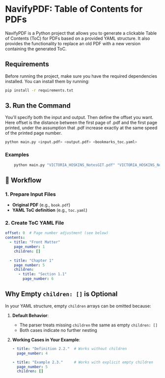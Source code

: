 # NavifyPDF: Table of Contents for PDFs

NavifyPDF is a Python project that allows you to generate a clickable Table of Contents (ToC) for PDFs based on a provided YAML structure. It also provides the functionality to replace an old PDF with a new version containing the generated ToC.

## Requirements

Before running the project, make sure you have the required dependencies installed. You can install them by running:

```bash
pip install -r requirements.txt
```

## 3. Run the Command
You'll specify both the input and output. Then define the offset you want. Here offset is the distance between the first page of .pdf and the first page printed, under the assumption that .pdf increase exactly at the same speed of the printed page number. 
```bash
python main.py <input.pdf> <output.pdf> <bookmarks_toc.yaml>
```

### Examples 

```bash
    python main.py "VICTORIA_HOSKINS_NotesGIT.pdf" "VICTORIA_HOSKINS_NotesGIT_new.pdf" "VICTORIA_HOSKINS_NotesGIT.yaml"
```

## 🚀 Workflow

### 1. Prepare Input Files
- **Original PDF** (e.g., `book.pdf`)
- **YAML ToC definition** (e.g., `toc.yaml`)

### 2. Create ToC YAML File
```yaml
offset: 0  # Page number adjustment (see below)
contents:
  - title: "Front Matter"
    page_number: 1
    children: []
  
  - title: "Chapter 1"
    page_number: 5
    children:
      - title: "Section 1.1"
        page_number: 6
```

## Why Empty `children: []` is Optional

In your YAML structure, empty `children` arrays can be omitted because:

1. **Default Behavior**: 
   - The parser treats missing `children` the same as empty `children: []`
   - Both cases indicate no further nesting

2. **Working Cases in Your Example**:
   ```yaml
   - title: "Definition 2.2."  # Works without children
     page_number: 4
   
   - title: "Example 2.3."     # Works with explicit empty children
     page_number: 5
     children: []